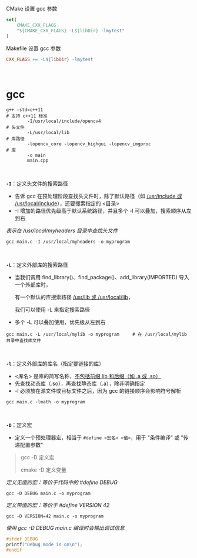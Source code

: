 CMake 设置 gcc 参数

```cmake
set(
	CMAKE_CXX_FLAGS 
	"${CMAKE_CXX_FLAGS} -L${libDir} -lmytest"
)
```

Makefile 设置 gcc 参数

```makefile
CXX_FLAGS += -L${libDir} -lmytest
```

<br/>

# gcc

```shell
g++ -std=c++11																							# 支持 c++11 标准
		-I/usr/local/include/opencv4 														# 头文件
		-L/usr/local/lib 																				# 库路径
		-lopencv_core -lopencv_highgui -lopencv_imgproc 				# 库
		-o main 
		main.cpp
```

<br/>

**`-I`**：定义头文件的搜索路径

- 告诉 gcc 在预处理阶段查找头文件时，除了默认路径（如 <u>/usr/include 或 /usr/local/include</u>），还要搜索指定的 <目录>
- -I 增加的路径优先级高于默认系统路径，并且多个 -I 可以叠加，搜索顺序从左到右

*表示在 /usr/local/myheaders 目录中查找头文件*

```shell
gcc main.c -I /usr/local/myheaders -o myprogram
```

<br/>

**`-L`**：定义外部库的搜索路径

- 当我们调用 find_library()、find_package()、add_library(IMPORTED) 导入一个外部库时，

  有一个默认的库搜索路径 <u>/usr/lib 或 /usr/local/lib</u>，

  我们可以使用 -L 来指定搜索路径

- 多个 -L 可以叠加使用，优先级从左到右

```shell
gcc main.c -L /usr/local/mylib -o myprogram		# 在 /usr/local/mylib 目录中查找库文件
```

<br/>

**`-l`**：定义外部库的库名（指定要链接的库）

- <库名> 是库的简写名称，<u>不包括前缀 lib 和后缀（如 .a 或 .so）</u>
- 先查找动态库（.so），再查找静态库（.a），除非明确指定
- -l 必须放在源文件或目标文件之后，因为 gcc 的链接顺序会影响符号解析

```shell
gcc main.c -lmath -o myprogram
```

<br/>

**`-D`**：定义宏

- 定义一个预处理器宏，相当于 `#define <宏名> <值>`，用于 "条件编译" 或 "传递配置参数"

> gcc -D 定义宏
>
> cmake -D 定义变量

*定义无值的宏：等价于代码中的 #define DEBUG*

```shell
gcc -D DEBUG main.c -o myprogram
```

*定义带值的宏：等价于 #define VERSION 42*

```shell
gcc -D VERSION=42 main.c -o myprogram
```

*使用 gcc -D DEBUG main.c 编译时会输出调试信息*

```c
#ifdef DEBUG
printf("Debug mode is on\n");
#endif
```

<br/>